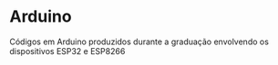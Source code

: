 # Arduino
Códigos em Arduino produzidos durante a graduação envolvendo os dispositivos ESP32 e ESP8266
